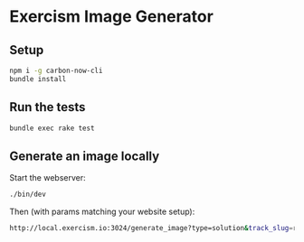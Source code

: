 # Exercism Image Generator

## Setup
```bash
npm i -g carbon-now-cli
bundle install
```

## Run the tests
```bash
bundle exec rake test
```

## Generate an image locally

Start the webserver:
```bash
./bin/dev
```

Then (with params matching your website setup):
```bash
http://local.exercism.io:3024/generate_image?type=solution&track_slug=ruby&exercise_slug=gigasecond&user_handle=iHiD
```


